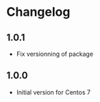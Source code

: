 Changelog
=========

1.0.1
-----

- Fix versionning of package

1.0.0
-----

- Initial version for Centos 7

